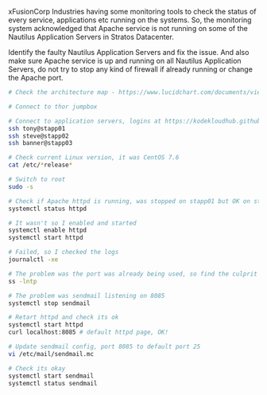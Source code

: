 xFusionCorp Industries having some monitoring tools to check the status of every service, applications etc running on the systems. So, the monitoring system acknowledged that Apache service is not running on some of the Nautilus Application Servers in Stratos Datacenter.


Identify the faulty Nautilus Application Servers and fix the issue. And also make sure Apache service is up and running on all Nautilus Application Servers, do not try to stop any kind of firewall if already running or change the Apache port.


```bash
# Check the architecture map - https://www.lucidchart.com/documents/view/58e22de2-c446-4b49-ae0f-db79a3318e97/0_0

# Connect to thor jumpbox

# Connect to application servers, logins at https://kodekloudhub.github.io/kodekloud-engineer/docs/projects/nautilus
ssh tony@stapp01
ssh steve@stapp02
ssh banner@stapp03

# Check current Linux version, it was CentOS 7.6
cat /etc/*release*

# Switch to root
sudo -s

# Check if Apache httpd is running, was stopped on stapp01 but OK on stapp02 and stapp03
systemctl status httpd

# It wasn't so I enabled and started
systemctl enable httpd
systemctl start httpd

# Failed, so I checked the logs
journalctl -xe

# The problem was the port was already being used, so find the culprit
ss -lntp

# The problem was sendmail listening on 8085
systemctl stop sendmail

# Retart httpd and check its ok
systemctl start httpd
curl localhost:8085 # default httpd page, OK!

# Update sendmail config, port 8085 to default port 25
vi /etc/mail/sendmail.mc

# Check its okay
systemctl start sendmail
systemctl status sendmail
```

